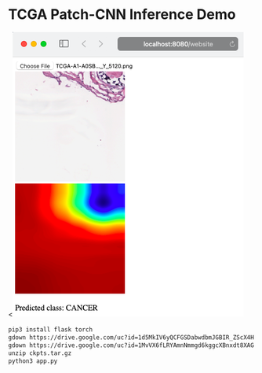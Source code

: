 
# TCGA Patch-CNN Inference Demo

<![](readme_assets/screenshot.png)

```
pip3 install flask torch
gdown https://drive.google.com/uc?id=1d5MkIV6yQCFGSDabwdbmJGBIR_ZScX4H
gdown https://drive.google.com/uc?id=1MvVX6fLRYAmnNmmgd6kggcXBnxdt8XAG
unzip ckpts.tar.gz
python3 app.py
```

